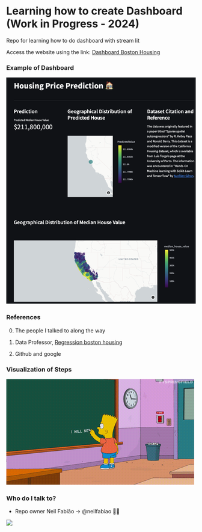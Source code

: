 # Learning how to create Dashboard (Work in Progress - 2024)

Repo for learning how to do dashboard with stream lit 


Access the website using the link: [Dashboard Boston Housing](https://learning-dashboard-jarvis.streamlit.app)



### Example of Dashboard ###

![alt-text-1](/Project/img/img_1.png)

### References ###

0. The people I talked to along the way

1. Data Professor, [Regression boston housing](https://github.com/dataprofessor/streamlit_freecodecamp/tree/main)

2. Github and google


### Visualization of Steps ###

![alt-text-1](/Project/img/bart-future.gif)

### Who do I talk to? ###

* Repo owner Neil Fabião -> @neilfabiao ✌🏾

![](https://komarev.com/ghpvc/?username=neildashboards&color=blue)
